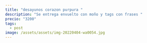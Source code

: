 ```yaml
---
title: "desayunos corazon purpura "
description: "Se entrega envuelto con moño y tags con frases "
precio: "3200"
tags:
  - post
image: /assets/assets/img-20220404-wa0054.jpg
---
```


